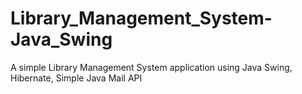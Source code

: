 # Library_Management_System-Java_Swing
A simple Library Management System application using Java Swing, Hibernate, Simple Java Mail API
